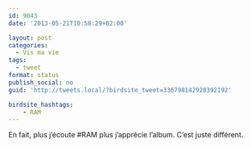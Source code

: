 ```yaml
---
id: 9043
date: '2013-05-21T10:58:29+02:00'

layout: post
categories:
  - Vis ma vie
tags:
  - tweet
format: status
publish_social: no
guid: 'http://tweets.local/?birdsite_tweet=336798142928392192'

birdsite_hashtags:
    - RAM
---
```


En fait, plus j’écoute #RAM plus j’apprécie l’album. C’est juste différent.